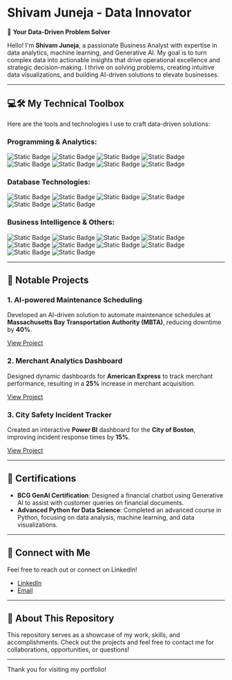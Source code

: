 # Shivam Juneja - Data Innovator

🚀 **Your Data-Driven Problem Solver**

Hello! I'm **Shivam Juneja**, a passionate Business Analyst with expertise in data analytics, machine learning, and Generative AI. My goal is to turn complex data into actionable insights that drive operational excellence and strategic decision-making. I thrive on solving problems, creating intuitive data visualizations, and building AI-driven solutions to elevate businesses.

---

## 💻🛠️ My Technical Toolbox

Here are the tools and technologies I use to craft data-driven solutions:

### Programming & Analytics:
![Static Badge](https://img.shields.io/badge/R-white?style=for-the-badge&logo=R&logoColor=%23276DC3)
![Static Badge](https://img.shields.io/badge/Python-white?style=for-the-badge&logo=Python&logoColor=%233776AB)
![Static Badge](https://img.shields.io/badge/PyTorch-white?style=for-the-badge&logo=PyTorch&logoColor=%23EE4C2C)
![Static Badge](https://img.shields.io/badge/NumPy-white?style=for-the-badge&logo=numpy&logoColor=%23232D3B)
![Static Badge](https://img.shields.io/badge/Pandas-white?style=for-the-badge&logo=pandas&logoColor=%23150458)
![Static Badge](https://img.shields.io/badge/PySpark-white?style=for-the-badge&logo=apachespark&logoColor=%23E35B00)
![Static Badge](https://img.shields.io/badge/TensorFlow-white?style=for-the-badge&logo=tensorflow&logoColor=%23FF6F00)
![Static Badge](https://img.shields.io/badge/SPSS-white?style=for-the-badge&logo=IBM&logoColor=%231572B6)

### Database Technologies:
![Static Badge](https://img.shields.io/badge/MySQL-white?style=for-the-badge&logo=mysql&logoColor=%234479A1)
![Static Badge](https://img.shields.io/badge/Microsoft%20SQL%20Server-white?style=for-the-badge&logo=microsoftsqlserver&logoColor=%23CC2927)
![Static Badge](https://img.shields.io/badge/Azure%20SQL-white?style=for-the-badge&logo=microsoftazure&logoColor=%23007F8C)
![Static Badge](https://img.shields.io/badge/Oracle%20SQL-white?style=for-the-badge&logo=oracle&logoColor=%23F80000)
![Static Badge](https://img.shields.io/badge/ETL-white?style=for-the-badge&logo=apacheairflow&logoColor=%23017E87)
![Static Badge](https://img.shields.io/badge/Google%20BigQuery-white?style=for-the-badge&logo=googlebigquery&logoColor=%234E8B77)

### Business Intelligence & Others:
![Static Badge](https://img.shields.io/badge/Tableau-white?style=for-the-badge&logo=tableau&logoColor=%23E97627)
![Static Badge](https://img.shields.io/badge/Power%20BI-white?style=for-the-badge&logo=powerbi&logoColor=%23F2C811)
![Static Badge](https://img.shields.io/badge/Microsoft%20Excel-white?style=for-the-badge&logo=microsoftexcel&logoColor=%23217346)
![Static Badge](https://img.shields.io/badge/AWS%20S3-white?style=for-the-badge&logo=amazons3&logoColor=%23569A31)
![Static Badge](https://img.shields.io/badge/Google%20Analytics-white?style=for-the-badge&logo=googleanalytics&logoColor=%23FF6F00)
![Static Badge](https://img.shields.io/badge/JIRA-white?style=for-the-badge&logo=jirasoftware&logoColor=%230052CC)
![Static Badge](https://img.shields.io/badge/SSIS-white?style=for-the-badge&logo=microsoftsqlserver&logoColor=%23CC2927)
![Static Badge](https://img.shields.io/badge/GitHub-white?style=for-the-badge&logo=github&logoColor=%23181717)
![Static Badge](https://img.shields.io/badge/Hive-white?style=for-the-badge&logo=apachehive&logoColor=%23F4E02E)
![Static Badge](https://img.shields.io/badge/Office%20365-white?style=for-the-badge&logo=microsoftoffice&logoColor=%23D83B01)

---

## 🌟 Notable Projects

### 1. **AI-powered Maintenance Scheduling**
Developed an AI-driven solution to automate maintenance schedules at **Massachusetts Bay Transportation Authority (MBTA)**, reducing downtime by **40%**.

[View Project](#)

### 2. **Merchant Analytics Dashboard**
Designed dynamic dashboards for **American Express** to track merchant performance, resulting in a **25%** increase in merchant acquisition.

[View Project](#)

### 3. **City Safety Incident Tracker**
Created an interactive **Power BI** dashboard for the **City of Boston**, improving incident response times by **15%**.

[View Project](#)

---

## 🏅 Certifications

- **BCG GenAI Certification**: Designed a financial chatbot using Generative AI to assist with customer queries on financial documents.
- **Advanced Python for Data Science**: Completed an advanced course in Python, focusing on data analysis, machine learning, and data visualizations.

---

## 🔗 Connect with Me

Feel free to reach out or connect on LinkedIn!

- [LinkedIn](https://www.linkedin.com/in/shivamjuneja/)
- [Email](mailto:shivamjuneja0799@gmail.com)

---

## 📄 About This Repository

This repository serves as a showcase of my work, skills, and accomplishments. Check out the projects and feel free to contact me for collaborations, opportunities, or questions!

---

Thank you for visiting my portfolio! 
